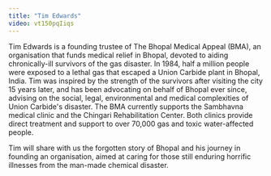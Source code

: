 ```yaml
---
title: "Tim Edwards"
video: vt150pqIiqs
---
```


Tim Edwards is a founding trustee of The Bhopal Medical Appeal (BMA), an organisation that funds medical relief in Bhopal, devoted to aiding chronically-ill survivors of the gas disaster. In 1984, half a million people were exposed to a lethal gas that escaped a Union Carbide plant in Bhopal, India. Tim was inspired by the strength of the survivors after visiting the city 15 years later, and has been advocating on behalf of Bhopal ever since, advising on the social, legal, environmental and medical complexities of Union Carbide's disaster. The BMA currently supports the Sambhavna medical clinic and the Chingari Rehabilitation Center. Both clinics provide direct treatment and support to over 70,000 gas and toxic water-affected people.

Tim will share with us the forgotten story of Bhopal and his journey in founding an organisation, aimed at caring for those still enduring horrific illnesses from the man-made chemical disaster.
